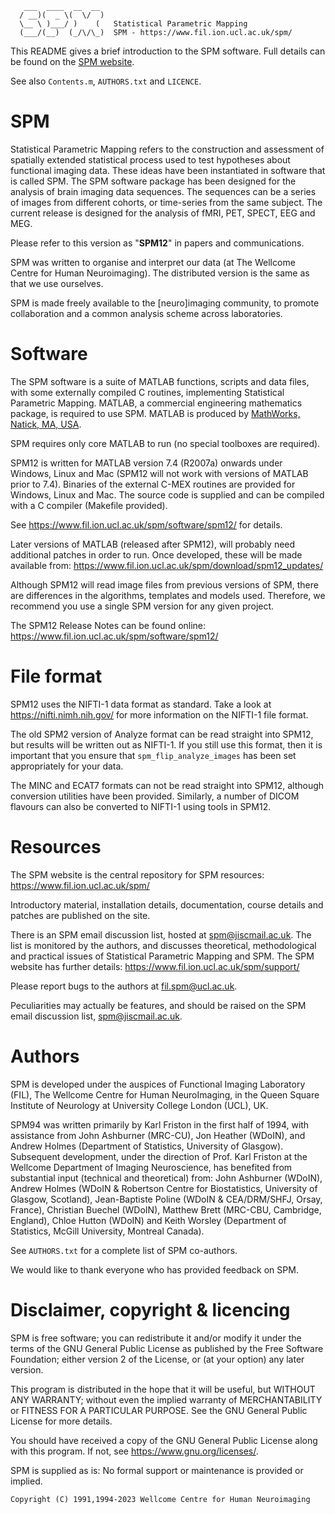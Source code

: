 ```
   ___  ____  __  __
  / __)(  _ \(  \/  )  
  \__ \ )___/ )    (   Statistical Parametric Mapping
  (___/(__)  (_/\/\_)  SPM - https://www.fil.ion.ucl.ac.uk/spm/
```
 
This README gives a brief introduction to the SPM software. Full details
can be found on the [SPM website](https://www.fil.ion.ucl.ac.uk/spm/).
 
See also `Contents.m`, `AUTHORS.txt` and `LICENCE`.
  
# SPM
 
Statistical Parametric Mapping refers to the construction and assessment
of spatially extended statistical process used to test hypotheses about
functional imaging data. These ideas have been instantiated in software
that is called SPM.  The SPM software package has been designed for the
analysis of brain imaging data sequences.  The sequences can be a series
of images from different cohorts, or time-series from the same subject.
The current release is designed for the analysis of fMRI, PET, SPECT, EEG
and MEG.

Please refer to this version as "**SPM12**" in papers and communications.

SPM was written to organise and interpret our data (at The Wellcome Centre
for Human Neuroimaging).  The distributed version is the same as that we
use ourselves.

SPM is made freely available to the [neuro]imaging community, to promote
collaboration and a common analysis scheme across laboratories.

# Software

The SPM software is a suite of MATLAB functions, scripts and data files,
with some externally compiled C routines, implementing Statistical
Parametric Mapping.  MATLAB, a commercial engineering mathematics package,
is required to use SPM.  MATLAB is produced by [MathWorks, Natick, MA,
USA](https://www.mathworks.com/).

SPM requires only core MATLAB to run (no special toolboxes are required).

SPM12 is written for MATLAB version 7.4 (R2007a) onwards under Windows,
Linux and Mac (SPM12 will not work with versions of MATLAB prior to 7.4).
Binaries of the external C-MEX routines are provided for Windows, Linux
and Mac.  The source code is supplied and can be compiled with a C
compiler (Makefile provided).

See https://www.fil.ion.ucl.ac.uk/spm/software/spm12/ for details.

Later versions of MATLAB (released after SPM12), will probably need
additional patches in order to run.  Once developed, these will be made
available from:
https://www.fil.ion.ucl.ac.uk/spm/download/spm12_updates/

Although SPM12 will read image files from previous versions of SPM, there
are differences in the algorithms, templates and models used.  Therefore,
we recommend you use a single SPM version for any given project.

The SPM12 Release Notes can be found online: 
https://www.fil.ion.ucl.ac.uk/spm/software/spm12/

# File format

SPM12 uses the NIFTI-1 data format as standard.  Take a look at
https://nifti.nimh.nih.gov/ for more information on the NIFTI-1 file
format.

The old SPM2 version of Analyze format can be read straight into SPM12,
but results will be written out as NIFTI-1.  If you still use this format,
then it is important that you ensure that `spm_flip_analyze_images` has
been set appropriately for your data.

The MINC and ECAT7 formats can not be read straight into SPM12, although
conversion utilities have been provided.  Similarly, a number of DICOM
flavours can also be converted to NIFTI-1 using tools in SPM12.

# Resources

The SPM website is the central repository for SPM resources:
https://www.fil.ion.ucl.ac.uk/spm/

Introductory material, installation details, documentation, course details
and patches are published on the site.

There is an SPM email discussion list, hosted at <spm@jiscmail.ac.uk>.
The list is monitored by the authors, and discusses theoretical,
methodological and practical issues of Statistical Parametric Mapping and
SPM.  The SPM website has further details:
https://www.fil.ion.ucl.ac.uk/spm/support/

Please report bugs to the authors at <fil.spm@ucl.ac.uk>.

Peculiarities may actually be features, and should be raised on the SPM
email discussion list, <spm@jiscmail.ac.uk>.

# Authors

SPM is developed under the auspices of Functional Imaging Laboratory
(FIL), The Wellcome Centre for Human NeuroImaging, in the Queen Square
Institute of Neurology at University College London (UCL), UK.

SPM94 was written primarily by Karl Friston in the first half of 1994,
with assistance from John Ashburner (MRC-CU), Jon Heather (WDoIN), and
Andrew Holmes (Department of Statistics, University of Glasgow).
Subsequent development, under the direction of Prof. Karl Friston at the
Wellcome Department of Imaging Neuroscience, has benefited from
substantial input (technical and theoretical) from: John Ashburner
(WDoIN), Andrew Holmes (WDoIN & Robertson Centre for Biostatistics,
University of Glasgow, Scotland), Jean-Baptiste Poline (WDoIN &
CEA/DRM/SHFJ, Orsay, France), Christian Buechel (WDoIN), Matthew Brett
(MRC-CBU, Cambridge, England), Chloe Hutton (WDoIN) and Keith Worsley
(Department of Statistics, McGill University, Montreal Canada).

See `AUTHORS.txt` for a complete list of SPM co-authors.

We would like to thank everyone who has provided feedback on SPM.

# Disclaimer, copyright & licencing

SPM is free software; you can redistribute it and/or modify it under the
terms of the GNU General Public License as published by the Free Software
Foundation; either version 2 of the License, or (at your option) any later
version.

This program is distributed in the hope that it will be useful, but
WITHOUT ANY WARRANTY; without even the implied warranty of MERCHANTABILITY
or FITNESS FOR A PARTICULAR PURPOSE.  See the GNU General Public License
for more details.

You should have received a copy of the GNU General Public License along
with this program.  If not, see <https://www.gnu.org/licenses/>.

SPM is supplied as is: No formal support or maintenance is provided or
implied.

```
Copyright (C) 1991,1994-2023 Wellcome Centre for Human Neuroimaging
```
